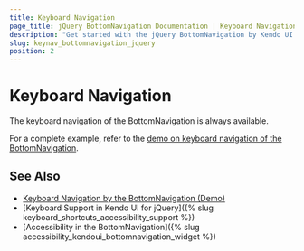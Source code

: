 ```yaml
---
title: Keyboard Navigation
page_title: jQuery BottomNavigation Documentation | Keyboard Navigation
description: "Get started with the jQuery BottomNavigation by Kendo UI and learn about the accessibility support it provides through its keyboard navigation functionality."
slug: keynav_bottomnavigation_jquery
position: 2
---
```


# Keyboard Navigation

The keyboard navigation of the BottomNavigation is always available.

For a complete example, refer to the [demo on keyboard navigation of the BottomNavigation](https://demos.telerik.com/kendo-ui/bottomnavigation/keyboard-navigation).

## See Also

* [Keyboard Navigation by the BottomNavigation (Demo)](https://demos.telerik.com/kendo-ui/bottomnavigation/keyboard-navigation)
* [Keyboard Support in Kendo UI for jQuery]({% slug keyboard_shortcuts_accessibility_support %})
* [Accessibility in the BottomNavigation]({% slug accessibility_kendoui_bottomnavigation_widget %})

